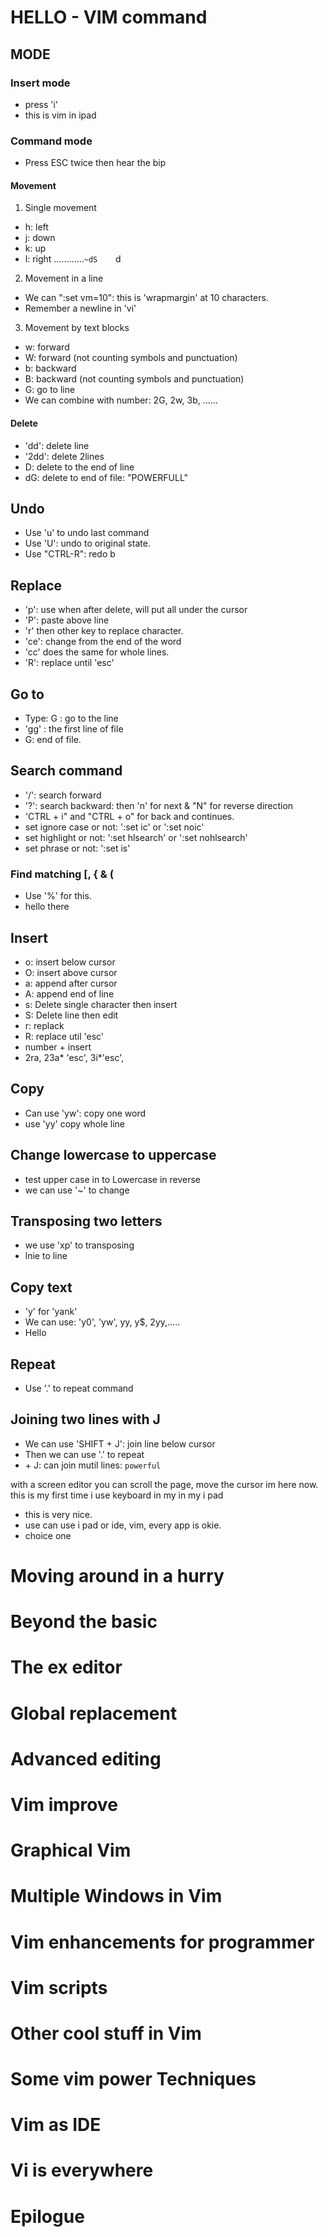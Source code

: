 # HELLO - VIM command

## MODE

### Insert mode
- press 'i'
- this is vim in ipad
### Command mode
- Press ESC twice then hear the bip

#### Movement
1. Single movement

- h: left
- j: down
- k: up
- l: right
…………`~dS    `d

2. Movement in a line
- We can ":set vm=10": this is 'wrapmargin' at 10 characters.
- Remember a newline in 'vi'


3. Movement by text blocks

- w: forward
- W: forward (not counting symbols and punctuation)
- b: backward
- B: backward (not counting symbols and punctuation)
- G: go to line
- We can combine with number: 2G, 2w, 3b, ......

#### Delete
- 'dd': delete line
- '2dd': delete 2lines
- D: delete to the end of line
- dG: delete to end of file: "POWERFULL"

## Undo
- Use 'u' to undo last command
- Use 'U': undo to original state.
- Use "CTRL-R": redo
b
## Replace
- 'p': use when after delete, will put all under the cursor
- 'P': paste above line
- 'r' then other key to replace character.
- 'ce': change from the end of the word
- 'cc' does the same for whole lines.
- 'R': replace until 'esc'

## Go to

- Type: <number>G : go to the line
- 'gg' : the first line of file
- G: end of file.

## Search command
- '/': search forward
- '?': search backward: then 'n' for next & "N" for reverse direction
- 'CTRL + i" and "CTRL + o" for back and continues.
- set ignore case or not: ':set ic' or ':set noic'
- set highlight or not: ':set hlsearch' or ':set nohlsearch'
- set phrase or not: ':set is'


### Find matching [, { & (

- Use '%' for this.
- hello there

## Insert
- o: insert below cursor
- O: insert above cursor
- a: append after cursor
- A: append end of line
- s: Delete single character then insert
- S: Delete line then edit
- r: replack
- R: replace util 'esc'
- number + insert
- 2ra, 23a* 'esc', 3i*'esc',

## Copy
- Can use 'yw': copy one word
- use 'yy' copy whole line

## Change lowercase to uppercase

- test upper case in to Lowercase in reverse
- we can use '~' to change

## Transposing two letters
- we use 'xp' to transposing
- lnie to line


## Copy text
- 'y' for 'yank'
- We can use: 'y0', 'yw', yy, y$, 2yy,.....
- Hello

## Repeat

- Use '.' to repeat command

## Joining two lines with J

- We can use 'SHIFT + J': join line below cursor
- Then we can use '.' to repeat
- <number> + J: can join mutil lines: `powerful`


with a screen editor you can
scroll the page,
move the cursor im here now. this is my first time i use keyboard in my in my i pad
- this is very nice.
- use can use i pad or ide, vim, every app is okie.
- choice one

# Moving around in a hurry
# Beyond the basic
# The ex editor
# Global replacement
# Advanced editing
# Vim improve
# Graphical Vim
# Multiple Windows in Vim
# Vim enhancements for programmer
# Vim scripts
# Other cool stuff in Vim
# Some vim power Techniques
# Vim as IDE
# Vi is everywhere
# Epilogue

